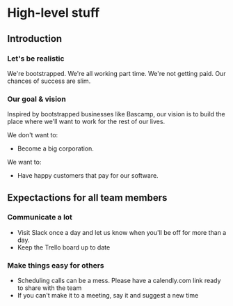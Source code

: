 

# High-level stuff
## Introduction
### Let's be realistic
We're bootstrapped. We're all working part time. We're not getting paid. Our chances of success are slim. 

### Our goal & vision
Inspired by bootstrapped businesses like Bascamp, our vision is to build the place where we'll want to work for the rest of our lives. 

We don't want to: 
- Become a big corporation.

We want to: 
- Have happy customers that pay for our software.



## Expectactions for all team members
### Communicate a lot
- Visit Slack once a day and let us know when you'll be off for more than a day.
- Keep the Trello board up to date


### Make things easy for others
- Scheduling calls can be a mess. Please have a calendly.com link ready to share with the team
- If you can't make it to a meeting, say it and suggest a new time

<!--stackedit_data:
eyJoaXN0b3J5IjpbLTczNTI0ODQ0MiwxMTE1MTM0NTE1LDg1Mj
E5MjkzNF19
-->